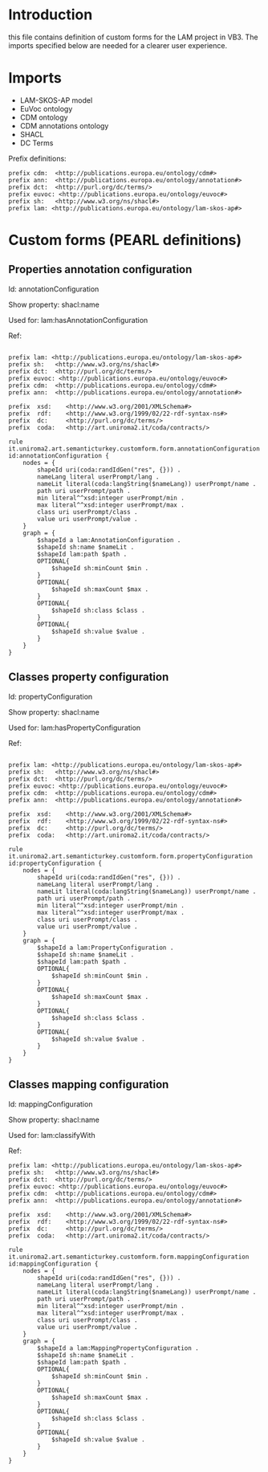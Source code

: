 # Introduction
 this file contains definition of custom forms for the LAM project in VB3. The imports specified 
 below are needed for a clearer user experience.  

# Imports

* LAM-SKOS-AP model
* EuVoc ontology
* CDM ontology
* CDM annotations ontology
* SHACL
* DC Terms

Prefix definitions:
```turtle
prefix cdm:  <http://publications.europa.eu/ontology/cdm#>
prefix ann:  <http://publications.europa.eu/ontology/annotation#> 
prefix dct:  <http://purl.org/dc/terms/>
prefix euvoc: <http://publications.europa.eu/ontology/euvoc#> 
prefix sh:   <http://www.w3.org/ns/shacl#> 
prefix lam: <http://publications.europa.eu/ontology/lam-skos-ap#> 
```

# Custom forms (PEARL definitions)

## Properties annotation configuration
Id: annotationConfiguration

Show property: shacl:name

Used for: lam:hasAnnotationConfiguration

Ref: 
```turtle

prefix lam: <http://publications.europa.eu/ontology/lam-skos-ap#> 
prefix sh:   <http://www.w3.org/ns/shacl#> 
prefix dct:  <http://purl.org/dc/terms/> 
prefix euvoc: <http://publications.europa.eu/ontology/euvoc#> 
prefix cdm:  <http://publications.europa.eu/ontology/cdm#> 
prefix ann:  <http://publications.europa.eu/ontology/annotation#> 

prefix	xsd: 	<http://www.w3.org/2001/XMLSchema#>
prefix	rdf:	<http://www.w3.org/1999/02/22-rdf-syntax-ns#>
prefix	dc:		<http://purl.org/dc/terms/>
prefix	coda: 	<http://art.uniroma2.it/coda/contracts/>
			
rule it.uniroma2.art.semanticturkey.customform.form.annotationConfiguration id:annotationConfiguration {
	nodes = {
 		shapeId uri(coda:randIdGen("res", {})) .
		nameLang literal userPrompt/lang .
		nameLit literal(coda:langString($nameLang)) userPrompt/name .
		path uri userPrompt/path .
		min literal^^xsd:integer userPrompt/min .
		max literal^^xsd:integer userPrompt/max .
		class uri userPrompt/class .
		value uri userPrompt/value .
	}
	graph = {
		$shapeId a lam:AnnotationConfiguration .
		$shapeId sh:name $nameLit .
		$shapeId lam:path $path .
		OPTIONAL{
			$shapeId sh:minCount $min .
		}
		OPTIONAL{
			$shapeId sh:maxCount $max .
		}
		OPTIONAL{
			$shapeId sh:class $class .
		}
		OPTIONAL{
			$shapeId sh:value $value .
		}
	}
}
```

## Classes property configuration
Id: propertyConfiguration

Show property: shacl:name

Used for: lam:hasPropertyConfiguration

Ref: 
```turtle

prefix lam: <http://publications.europa.eu/ontology/lam-skos-ap#> 
prefix sh:   <http://www.w3.org/ns/shacl#> 
prefix dct:  <http://purl.org/dc/terms/> 
prefix euvoc: <http://publications.europa.eu/ontology/euvoc#> 
prefix cdm:  <http://publications.europa.eu/ontology/cdm#> 
prefix ann:  <http://publications.europa.eu/ontology/annotation#> 

prefix	xsd: 	<http://www.w3.org/2001/XMLSchema#>
prefix	rdf:	<http://www.w3.org/1999/02/22-rdf-syntax-ns#>
prefix	dc:		<http://purl.org/dc/terms/>
prefix	coda: 	<http://art.uniroma2.it/coda/contracts/>
			
rule it.uniroma2.art.semanticturkey.customform.form.propertyConfiguration id:propertyConfiguration {
	nodes = {
 		shapeId uri(coda:randIdGen("res", {})) .
		nameLang literal userPrompt/lang .
		nameLit literal(coda:langString($nameLang)) userPrompt/name .
		path uri userPrompt/path .
		min literal^^xsd:integer userPrompt/min .
		max literal^^xsd:integer userPrompt/max .
		class uri userPrompt/class .
		value uri userPrompt/value .
	}
	graph = {
		$shapeId a lam:PropertyConfiguration .
		$shapeId sh:name $nameLit .
		$shapeId lam:path $path .
		OPTIONAL{
			$shapeId sh:minCount $min .
		}
		OPTIONAL{
			$shapeId sh:maxCount $max .
		}
		OPTIONAL{
			$shapeId sh:class $class .
		}
		OPTIONAL{
			$shapeId sh:value $value .
		}
	}
}
``` 

## Classes mapping configuration
Id: mappingConfiguration

Show property: shacl:name

Used for: lam:classifyWith

Ref: 
```turtle
prefix lam: <http://publications.europa.eu/ontology/lam-skos-ap#> 
prefix sh:   <http://www.w3.org/ns/shacl#> 
prefix dct:  <http://purl.org/dc/terms/> 
prefix euvoc: <http://publications.europa.eu/ontology/euvoc#> 
prefix cdm:  <http://publications.europa.eu/ontology/cdm#> 
prefix ann:  <http://publications.europa.eu/ontology/annotation#> 

prefix	xsd: 	<http://www.w3.org/2001/XMLSchema#>
prefix	rdf:	<http://www.w3.org/1999/02/22-rdf-syntax-ns#>
prefix	dc:		<http://purl.org/dc/terms/>
prefix	coda: 	<http://art.uniroma2.it/coda/contracts/>
			
rule it.uniroma2.art.semanticturkey.customform.form.mappingConfiguration id:mappingConfiguration {
	nodes = {
 		shapeId uri(coda:randIdGen("res", {})) .
		nameLang literal userPrompt/lang .
		nameLit literal(coda:langString($nameLang)) userPrompt/name .
		path uri userPrompt/path .
		min literal^^xsd:integer userPrompt/min .
		max literal^^xsd:integer userPrompt/max .
		class uri userPrompt/class .
		value uri userPrompt/value .
	}
	graph = {
		$shapeId a lam:MappingPropertyConfiguration .
		$shapeId sh:name $nameLit .
		$shapeId lam:path $path .
		OPTIONAL{
			$shapeId sh:minCount $min .
		}
		OPTIONAL{
			$shapeId sh:maxCount $max .
		}
		OPTIONAL{
			$shapeId sh:class $class .
		}
		OPTIONAL{
			$shapeId sh:value $value .
		}
	}
}
``` 